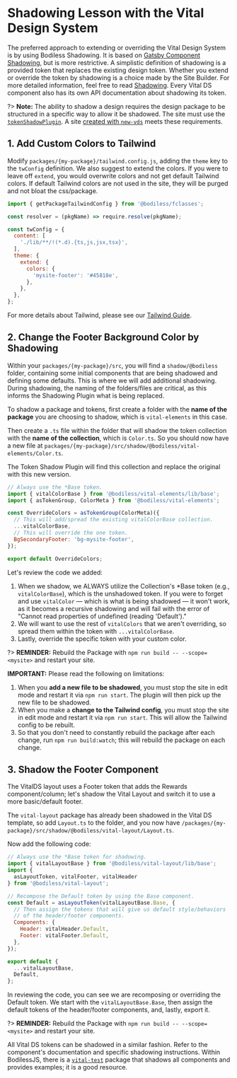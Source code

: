 # Shadowing Lesson with the Vital Design System

The preferred approach to extending or overriding the Vital Design System is by using Bodiless
Shadowing. It is based on [Gatsby Component
Shadowing](https://www.gatsbyjs.com/blog/2019-04-29-component-shadowing/ ':target=_blank'), but is
more restrictive. A simplistic definition of shadowing is a provided token that replaces the
existing design token. Whether you extend or override the token by shadowing is a choice made by the
Site Builder. For more detailed information, feel free to read
[Shadowing](../../../../VitalDesignSystem/Components/VitalElements/Shadow). Every Vital DS component
also has its own API documentation about shadowing its token.

?> **Note:** The ability to shadow a design requires the design package to be structured in a
specific way to allow it be shadowed. The site must use the
[`tokenShadowPlugin`](../../../../VitalDesignSystem/Components/VitalElements/Shadow#shadowing-a-token-collection).
A site [created with `new-vds`](../SiteCreation) meets these requirements.

## 1. Add Custom Colors to Tailwind

Modify `packages/{my-package}/tailwind.config.js`, adding the `theme` key to the `twConfig`
definition. We also suggest to extend the colors. If you were to leave off `extend`, you would
overwrite colors and not get default Tailwind colors. If default Tailwind colors are not used in the
site, they will be purged and not bloat the css/package.

```js
import { getPackageTailwindConfig } from '@bodiless/fclasses';

const resolver = (pkgName) => require.resolve(pkgName);

const twConfig = {
  content: [
    './lib/**/!(*.d).{ts,js,jsx,tsx}',
  ],
  theme: {
    extend: {
      colors: {
        'mysite-footer': '#45818e',
      },
    },
  },
};
```

For more details about Tailwind, please see our [Tailwind Guide](./TailwindGuide).

## 2. Change the Footer Background Color by Shadowing

Within your `packages/{my-package}/src`, you will find a `shadow/@bodiless` folder, containing some
initial components that are being shadowed and defining some defaults. This is where we will add
additional shadowing. During shadowing, the naming of the folders/files are critical, as this
informs the Shadowing Plugin what is being replaced.

To shadow a package and tokens, first create a folder with the **name of the package** you are
choosing to shadow, which is `vital-elements` in this case.

Then create a `.ts` file within the folder that will shadow the token collection with the **name of
the collection**, which is `Color.ts`. So you should now have a new file at
`packages/{my-package}/src/shadow/@bodiless/vital-elements/Color.ts`.

The Token Shadow Plugin will find this collection and replace the original with this new version.

```jsx
// Always use the *Base token.
import { vitalColorBase } from '@bodiless/vital-elements/lib/base';
import { asTokenGroup, ColorMeta } from '@bodiless/vital-elements';

const OverrideColors = asTokenGroup(ColorMeta)({
  // This will add/spread the existing vitalColorBase collection.
  ...vitalColorBase,
  // This will override the one token.
  BgSecondaryFooter: 'bg-mysite-footer',
});

export default OverrideColors;
```

Let's review the code we added:

01. When we shadow, we ALWAYS utilize the Collection's \*Base token (e.g., `vitalColorBase`), which
    is the unshadowed token. If you were to forget and use `vitalColor` — which is what is being
    shadowed — it won't work, as it becomes a recursive shadowing and will fail with the error of
    "Cannot read properties of undefined (reading 'Default')."
01. We will want to use the rest of `vitalColors` that we aren't overriding, so spread them within
    the token with `...vitalColorBase`.
01. Lastly, override the specific token with your custom color.

?> **REMINDER:** Rebuild the Package with `npm run build -- --scope=<mysite>` and restart your site.

<!-- Inlining HTML to add multi-line warning block with unordered list. -->
<div class="tip">
  <strong>IMPORTANT:</strong> Please read the following on limitations:

  01. When you **add a new file to be shadowed**, you must stop the site in edit mode and restart it
      via `npm run start`. The plugin will then pick up the new file to be shadowed.
  01. When you make a **change to the Tailwind config**, you must stop the site in edit mode and
      restart it via `npm run start`. This will allow the Tailwind config to be rebuilt.
  01. So that you don't need to constantly rebuild the package after each change, run `npm run
      build:watch`; this will rebuild the package on each change.

</div>

## 3. Shadow the Footer Component

The VitalDS layout uses a Footer token that adds the Rewards component/column; let's shadow the
Vital Layout and switch it to use a more basic/default footer.

The `vital-layout` package has already been shadowed in the Vital DS template, so add `Layout.ts` to
the folder, and you now have `/packages/{my-package}/src/shadow/@bodiless/vital-layout/Layout.ts`.

Now add the following code:

```jsx
// Always use the *Base token for shadowing.
import { vitalLayoutBase } from '@bodiless/vital-layout/lib/base';
import {
  asLayoutToken, vitalFooter, vitalHeader
} from '@bodiless/vital-layout';

// Recompose the Default token by using the Base component.
const Default = asLayoutToken(vitalLayoutBase.Base, {
  // Then assign the tokens that will give us default style/behaviors
  // of the header/footer components.
  Components: {
    Header: vitalHeader.Default,
    Footer: vitalFooter.Default,
  },
});

export default {
  ...vitalLayoutBase,
  Default,
};
```

In reviewing the code, you can see we are recomposing or overriding the Default token. We start with
the `vitalLayoutBase.Base`, then assign the default tokens of the header/footer components, and,
lastly, export it.

?> **REMINDER:** Rebuild the Package with `npm run build -- --scope=<mysite>` and restart your site.

All Vital DS tokens can be shadowed in a similar fashion. Refer to the component's documentation and
specific shadowing instructions. Within BodilessJS, there is a
[`vital-test`](https://github.com/johnsonandjohnson/Bodiless-JS/tree/main/packages/vital-test/src/shadow/%40bodiless
':target=_blank') package that shadows all components and provides examples; it is a good resource.
